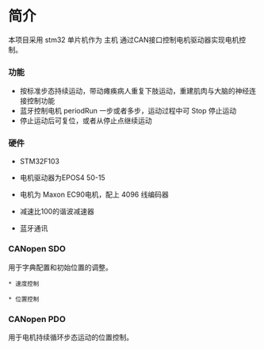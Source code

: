 # 简介

本项目采用 stm32 单片机作为 主机 通过CAN接口控制电机驱动器实现电机控制。



### 功能

* 按标准步态持续运动，带动瘫痪病人重复下肢运动，重建肌肉与大脑的神经连接控制功能
* 蓝牙控制电机 periodRun 一步或者多步，运动过程中可 Stop 停止运动
* 停止运动后可复位，或者从停止点继续运动



### 硬件

* STM32F103

* 电机驱动器为EPOS4 50-15
* 电机为 Maxon EC90电机，配上 4096 线编码器
* 减速比100的谐波减速器
* 蓝牙通讯



### CANopen SDO

用于字典配置和初始位置的调整。

    * 速度控制
    
    * 位置控制


### CANopen PDO

用于电机持续循环步态运动的位置控制。